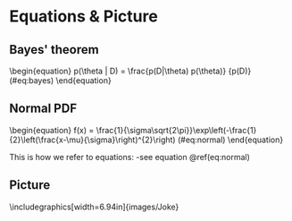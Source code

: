 # Equations & Picture

## Bayes' theorem 
\begin{equation} 
p(\theta | D) = \frac{p(D|\theta) p(\theta)} {p(D)}
(\#eq:bayes)
\end{equation} 
 
## Normal PDF
\begin{equation} 
f(x) = \frac{1}{\sigma\sqrt{2\pi}}\exp\left(-\frac{1}{2}\left(\frac{x-\mu}{\sigma}\right)^{2}\right)
(\#eq:normal)
\end{equation} 

This is how we refer to equations:
 -see equation \@ref(eq:normal)

## Picture


\includegraphics[width=6.94in]{images/Joke} 

